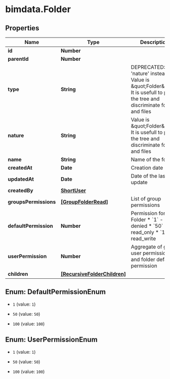 # bimdata.Folder

## Properties

Name | Type | Description | Notes
------------ | ------------- | ------------- | -------------
**id** | **Number** |  | [readonly] 
**parentId** | **Number** |  | [optional] 
**type** | **String** | DEPRECATED: Use &#39;nature&#39; instead. Value is \&quot;Folder\&quot;. It is usefull to parse the tree and discriminate folders and files | [readonly] 
**nature** | **String** | Value is \&quot;Folder\&quot;. It is usefull to parse the tree and discriminate folders and files | [readonly] 
**name** | **String** | Name of the folder | 
**createdAt** | **Date** | Creation date | [readonly] 
**updatedAt** | **Date** | Date of the last update | [readonly] 
**createdBy** | [**ShortUser**](ShortUser.md) |  | [readonly] 
**groupsPermissions** | [**[GroupFolderRead]**](GroupFolderRead.md) | List of group permissions | [readonly] 
**defaultPermission** | **Number** | Permission for a Folder  * &#x60;1&#x60; - denied * &#x60;50&#x60; - read_only * &#x60;100&#x60; - read_write | [optional] 
**userPermission** | **Number** | Aggregate of group user permissions and folder default permission | [readonly] 
**children** | [**[RecursiveFolderChildren]**](RecursiveFolderChildren.md) |  | [readonly] 



## Enum: DefaultPermissionEnum


* `1` (value: `1`)

* `50` (value: `50`)

* `100` (value: `100`)





## Enum: UserPermissionEnum


* `1` (value: `1`)

* `50` (value: `50`)

* `100` (value: `100`)




